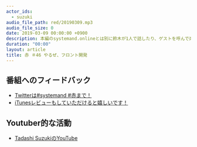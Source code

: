 ```yaml
---
actor_ids:
  - suzuki  
audio_file_path: red/20190309.mp3
audio_file_size: 0
date: 2019-03-09 00:00:00 +0900
description: 本編のsystemand.onlineとは別に鈴木が1人で話したり、ゲストを呼んで楽しくおしゃべりしちゃおう！っていうPodcastです！鈴木の近況をつらつら話させていただいております。収録は4月2日です。
duration: "00:00"
layout: article
title: 赤 ＃46 やるぜ、フロント開発
---
```

## 番組へのフィードバック
* [Twitterは#systemand #赤まで！](https://twitter.com/search?q=%23systemand)
* [iTunesレビューもしていただけると嬉しいです！](https://itunes.apple.com/jp/podcast/systemand-online/id1205168408?mt=2)

## Youtuber的な活動
* [Tadashi SuzukiのYouTube](https://www.youtube.com/channel/UCqTozqKO5AWD8OccCnW3Rvw)

